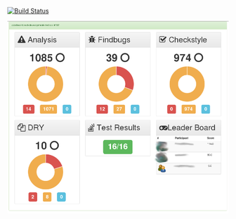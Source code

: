 [![Build Status](https://drone.io/github.com/atomfrede/animated-octo-adventure/status.png)](https://drone.io/github.com/atomfrede/animated-octo-adventure/latest)

![Jenkins Monitor Metrics Dashboard](/jenkins-monitor.png "Metrics Dashboard")
